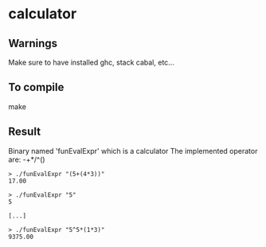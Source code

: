 # calculator

## Warnings

Make sure to have installed ghc, stack cabal, etc...

## To compile

make

## Result

Binary named 'funEvalExpr' which is a calculator
The implemented operator are: -+*/^()

```
> ./funEvalExpr "(5+(4*3))"
17.00

> ./funEvalExpr "5"        
5

[...]

> ./funEvalExpr "5^5*(1*3)"
9375.00
```